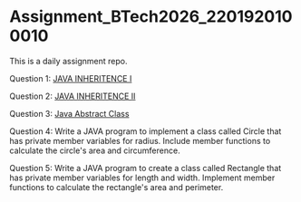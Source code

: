 # Assignment_BTech2026_2201920100010
This is a daily assignment repo.

Question 1: [JAVA INHERITENCE I](https://www.hackerrank.com/challenges/java-inheritance-1/problem)

Question 2: [JAVA INHERITENCE II](https://www.hackerrank.com/challenges/java-inheritance-2/problem)

Question 3: [Java Abstract Class](https://www.hackerrank.com/challenges/java-abstract-class/problem)

Question 4: Write a JAVA program to implement a class called Circle that has private member variables for radius. Include member functions to calculate the circle's area and circumference.

Question 5: Write a JAVA program to create a class called Rectangle that has private member variables for length and width. Implement member functions to calculate the rectangle's area and perimeter.
